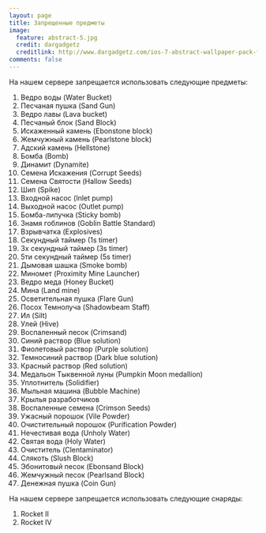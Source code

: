 ```yaml
---
layout: page
title: Запрещенные предметы
image:
  feature: abstract-5.jpg
  credit: dargadgetz
  creditlink: http://www.dargadgetz.com/ios-7-abstract-wallpaper-pack-for-iphone-5-and-ipod-touch-retina/
comments: false
---
```


На нашем сервере запрещается использовать следующие предметы:

1. Ведро воды (Water Bucket)
2. Песчаная пушка (Sand Gun)
3. Ведро лавы (Lava bucket)
4. Песчаный блок (Sand Block)
5. Искаженный камень (Ebonstone block)
6. Жемчужный камень (Pearlstone block)
7. Адский камень (Hellstone)
8. Бомба (Bomb)
9. Динамит (Dynamite)
10. Семена Искажения (Corrupt Seeds)
11. Семена Святости (Hallow Seeds)
12. Шип (Spike)
13. Входной насос (Inlet pump)
14. Выходной насос (Outlet pump)
15. Бомба-липучка (Sticky bomb)
16. Знамя гоблинов (Goblin Battle Standard)
17. Взрывчатка (Explosives)
18. Секундный таймер (1s timer)
19. 3х секундный таймер (3s timer)
20. 5ти секундный таймер (5s timer)
21. Дымовая шашка (Smoke bomb)
22. Миномет (Proximity Mine Launcher)
23. Ведро меда (Honey Bucket)
24. Мина (Land mine)
25. Осветительная пушка (Flare Gun)
26. Посох Темнолуча (Shadowbeam Staff)
27. Ил (Silt)
28. Улей (Hive)
29. Воспаленный песок (Crimsand)
30. Синий раствор (Blue solution)
31. Фиолетовый раствор (Purple solution)
32. Темносиний раствор (Dark blue solution)
33. Красный раствор (Red solution)
34. Медальон Тыквенной луны (Pumpkin Moon medallion)
35. Уплотнитель (Solidifier)
36. Мыльная машина (Bubble Machine)
37. Крылья разработчиков
38. Воспаленные семена (Crimson Seeds)
39. Ужасный порошок (Vile Powder)
40. Очистительный порошок (Purification Powder)
41. Нечестивая вода (Unholy Water)
42. Святая вода (Holy Water)
43. Очиститель (Clentaminator)
44. Слякоть (Slush Block)
45. Эбонитовый песок (Ebonsand Block)
46. Жемчужный песок (Pearlsand Block)
47. Денежная пушка (Coin Gun)


На нашем сервере запрещается использовать следующие снаряды:

1. Rocket II
2. Rocket IV
